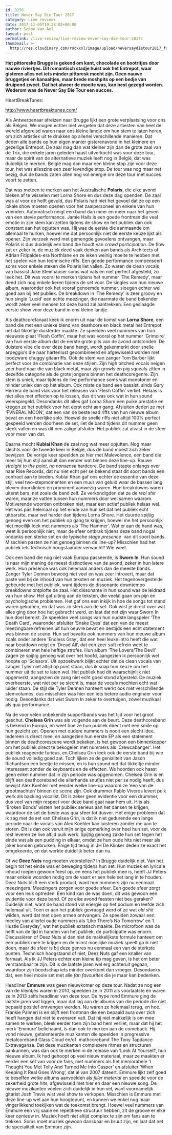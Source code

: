 ```yaml
---
id: 3276
title: Never Say Die Tour 2017
category: Live reviews
date: 2017-11-05T19:28:02+00:00
author: Seppe Van Ael
layout: post
permalink: /live-review/live-review-never-say-die-tour-2017/
thumbnail: >-
  http://res.cloudinary.com/rockxxl/image/upload/neversaydietour2017_full.jpg
---
```

**Het pittoreske Brugge is gekend om kant, chocolade en bootritjes door nauwe riviertjes. Dit romantisch stadje huist ook het Entrepot, waar gisteren alles net iets minder pittoresk mocht zijn. Geen nauwe bruggetjes en kanaaltjes, maar brede moshpits op een bedje van druipend zweet. Dat het alweer de moeite was, kan best gezegd worden. Wederom was de Never Say Die Tour een succes.**

HeartBreakTunes:

http://www.heartbreaktunes.com/

Als Antwerpenaar afreizen naar Brugge lijkt een grote verplaatsing voor ons als Belgen. We mogen echter niet vergeten dat deze artiesten van heel de wereld afgereisd waren naar ons kleine landje om hun stem te laten horen, om zich artistiek uit te drukken op allerlei verschillende manieren. Dat deden alle bands op hun eigen manier gisterenavond in het kleinere en gezellige Entrepot. De zaal mag dan wat kleiner zijn dan de grote zaal van de Trix, die enkele jaren geleden haast uitverkocht was voor deze tour, maar de spirit van de alternatieve muziek leeft nog in België, dat was duidelijk te merken. België mag dan maar een kleine stop zijn voor deze tour, het was alleszins een zeer levendige stop. De tour was nog maar net bezig, dus de bands zaten allen nog vol energie om deze tour met succes voort te zetten.

Dat was meteen te merken aan het Australische **Polaris**, die elke avond bleken af te wisselen met Lorna Shore en dus deze dag openden. De zaal was al voor de helft gevuld, dus Polaris had niet het gevoel dat ze op een lokale show moeten openen voor het zaalpersoneel en enkele van hun vrienden. Automatisch neigt een band dan meer en meer naar het geven van een stevie performance. Jamie Hails is een goede frontman die veel emotie in zijn stem kan zetten tijdens de show en het publiek dan ook constant aan het opjutten was. Hij was de eerste die aanmaande om allemaal te hurken, hoewel me dat persoonlijk niet de eerste keuze lijkt als opener. Zijn verzoek werd met gemengde gevoelens ontvangen, maar Polaris is dus duidelijk een band die houdt van _crowd participation_. De flow zat er zeker in, de muziek deed vaak denken aan bands als Architects of Adrian Fitipaldes-era Northlane en ze leken weinig moeite te hebben met het spelen van hun technische riffs. Een goede performance compenseert soms voor enkele steken die Polaris liet vallen. Zo waren de clean vocals van bassist Jake Steinhauser soms wat vals en niet perfect afgesteld, zo leek het. Dit was vooral te merken tijdens het nummer ‘The Remedy’, maar deed zich nog enkele keren tijdens de set voor. De singles van hun nieuwe album, waaronder ook het vooraf genoemde nummer, sloegen echter wel goed aan bij het publiek. De breakdown in ‘The Remedy’ is zeer groovy en hun single ‘Lucid’ een echte meezinger, die naarmate de band bekender wordt zeker veel mensen tot deze band zal aantrekken. Een geslaagde eerste show voor deze band in ons kleine landje.

Als deathcorefanaat keek ik enorm uit naar de komst van **Lorna Shore**, een band die met een unieke blend van deathcore en black metal het Entrepot net dat tikkeltje duisterder maakte. Ze speelden veel nummers van hun nieuwste plaat ‘Flesh Coffin’, maar het was vooral op het nummer ‘Grimoire’ van hun eerste album dat de eerste grote pits van de avond ontstonden. De duistere vibe die over deze band hangt, wordt gekenmerkt door snelle arpeggio’s die naar hartenlust gecombineerd en afgewisseld worden met loodzware chuggy gitaarriffs. Ook de stem van zanger Tom Barber lijkt perfect voor de combinatie van deze stijlen. Zijn high pitched vocals neigen zeer hard naar die van black metal, maar zijn growls en pig squeals zitten in dezelfde categorie als de grote jongens binnen het deathcoregenre. Zijn stem is uniek, maar tijdens de live performance soms wat monotoner en minder uniek dan op het album. Ook miste de band een bassist, sinds Gary Herrera de band vlak voor het releasen van ‘Flesh Coffin’ verliet. Helaas is niet alles met effecten op te lossen, dus dit was ook wat in hun sound weerspiegeld. Desondanks dit alles gaf Lorna Shore een puike prestatie en kregen ze het publiek voor het eerst echt aan gang. Afsluiten deden ze met ‘FVNERAL MOON’, dat een van de beste lead riffs van hun nieuwe album bevat en een heerlijke solo. Hoewel de snelle riffs niet altijd 100% perfect gespeeld werden doorheen de set, liet de band tijdens dit nummer geen steek vallen en was dit een zalige afsluiter. Het publiek zat alvast in de sfeer voor meer van dat.

Daarna mocht **Kublai Khan** de zaal nog wat meer opjutten. Nog maar slechts voor de tweede keer in België, dus de band moest zich zeker bewijzen. De vorige keer speelden ze hier met Malevolence, een band die meer bij hun stijl aansluit dan eender wat binnen deze line-up. Rauwe _straight to the point, no nonsense_ hardcore. De band stapte onlangs over naar Rise Records, dat nu niet echt per se bekend staat dit soort bands een contract aan te bieden. Kublai Khan gaf ons echter de essentie van deze stijl, veel two-stepmomenten en een muur van geluid waar de bassen lang bleven doorklinken en prominent aanwezig waren. Hun breakdowns waren uiterst bars, net zoals de band zelf. Ze verkondigden dat ze de _real shit_ waren, maar ze vatten tussen hun nummers door wel samen waarom. Motiverende woorden ontbraken niet, maar een actief publiek helaas wel. Het was pas helemaal op het einde van hun set dat het publiek echt uitbarstte, maar wel harder dan tijdens Lorna Shore. Het duurde spijtig genoeg even om het publiek op gang te krijgen, hoewel me het persoonlijk niet moeilijk leek met nummers als ‘The Hammer’. Wat er aan de hand was, weet ik persoonlijk niet, maar de sfeer ontbrak tijdens deze band nogal ondanks een sterke set en de typische _stage presence_  van dit soort bands. Misschien pasten ze niet genoeg binnen de line-up? Misschien had het publiek iets technisch hoogstaander verwacht? Wie weet.

Ook een band die nog niet vaak Europa passeerde, is **Sworn In**. Hun sound is naar mijn mening de meest distinctieve van de avond, zeker in hun latere werk. Hun presence was ook helemaal anders dan de meeste bands. Zanger Tyler Dennen bewoog niet veel en was zeer introvert, maar dat paste wel bij de inhoud van hun teksten en muziek. Het tegenovergestelde gebeurde met het publiek, want tijdens de dissonante downtempo breakdowns ontplofte de zaal. Het dissonante in hun sound was de leidraad van hun show. Het gaf uiting aan de teksten, die veelal gaan om pijn en psychologische problemen. Het gaf ons een inkijk in hoe de songs tot stand waren gekomen, en dat was zo sterk aan de set. Ook wist je direct over wat alles ging door hoe het gebracht werd, en laat dat net zijn waar Sworn In hun doel bereikt. Ze speelden veel songs van hun oudste langspeler ‘The Death Card’, waaronder afsluiter ‘Snake Eyes’ dat een van de meest meezingbare refreinen uit hun oeuvre bevat en destijds een echt statement was binnen de scene. Hun set bevatte ook nummers van hun nieuwe album zoals onder andere ‘Endless Gray’, dat een heel leuke intro heeft die wat naar beatdown neigt en ‘Dread All’, dat een zeer soft refrein weet te combineren met hele heftige strofes. Hun album ‘The Lovers/The Devil’ zagen ze spijtig genoeg wat over het hoofd, aangezien ik persoonlijk wel hoopte op ‘Scissors’. Uit opzoekwerk blijkt echter dat de clean vocals van zanger Tyler niet altijd op punt staan, dus ik snap hun keuze om het nummer uit de set te laten wel. Het publiek had dit waarschijnlijk niet opgemerkt, aangezien de zang niet echt goed stond afgesteld. De muziek overheerste, wat niet per se slecht is, maar de vocals mochten echt wat luider staan. De stijl die Tyler Dennen hanteert werkt ook met verschillende stemvolumes, dus misschien was hier een iets betere audio engineer voor nodig. Desondanks dat wist Sworn In zeker te overtuigen, zowel muzikaal als qua performance.

Na de voor velen onbekende supportbands was het tijd voor het groot geschut. **Chelsea Grin** was als volgende aan de beurt. Deze deathcoreband is bekend in Europa, en weet hoe ze hun publiek direct met een smile op hun gezicht zet. Openen met oudere nummers is nooit een slecht idee. Iedereen is direct mee, en aangezien hun eerste EP als een statement binnen de deathcorescene wordt bekeken, is het gewoon een binnenkopper om het publiek direct te bekogelen met nummers als ‘Crewcabanger’. Het publiek reageerde furieus, en Chelsea Grin leek ook de eerste band bij wie de sound volledig goed zat. Toch lijken ze de genialiteit van Jason Richardson een beetje te missen, en is hun sound net dat tikkeltje minder interessant zonder de keyboards en de effecten. We hoorden ook haast geen enkel nummer dat in zijn periode was opgenomen. Chelsea Grin is en blijft een deathcoreband die allerhande snufjes niet per se nodig heeft, dus bewijst Alex Koehler met eender welke line-up waarom ze ‘een van de grootmachten’ binnen de scene zijn. Ook drummer Pablo Viveros levert puik werk als backing vocalist. Dit is zeker geen evidentie voor een drummer, dus veel van mijn respect voor deze band gaat naar hem uit. Hits als ‘Broken Bonds’ wisten het publiek serieus aan het dansen te krijgen, waardoor de set de beste was qua sfeer tot dusver. Het enige probleem dat ik zag met de set van Chelsea Grin, is dat ik niet gedurende een lange periode naar de vocals van Alex Koehler kan luisteren zonder me aan te storen. Dit is dan ook veruit mijn enige opmerking over heel hun set, voor de rest leveren ze live altijd puik werk. Spijtig genoeg zakte hun set tegen het einde wat als een pudding in elkaar, omdat ze hun oude hits niet meer als joker konden gebruiken. Enige tijd terug in JH De Klinker deden ze exact het omgekeerde, en dat werkte duidelijk beter dan nu.

Of we **Deez Nuts** nog moeten voorstellen? In Brugge duidelijk niet. Van het begin tot het einde was er beweging tijdens hun set. Hun muziek en lyricale inhoud roepen gewoon feest op, en eens het publiek mee is, heeft JJ Peters maar enkele woorden nodig om de vaart er een hele set lang in te houden. Deez Nuts blijft een sterk product, want hun nummers zijn nu eenmaal meezingers. Meezingers zorgen voor goede sfeer. Een goede sfeer zorgt voor een leuk optreden. Een kind kan de was doen, dit was gewoon een evidentie voor deze band. Of ze elke avond feesten niet beu geraken? Duidelijk niet, want de band stond vol energie op het podium en leefde zich helemaal uit. Toen er aan het publiek gevraagd werd of ze wat _old shit_ wilden, werd dat met open armen ontvangen. Ze speelden zowaar een medley van allerlei oude nummers als ‘Like There’s No Tomorrow’ en ‘I Hustle Everyday’, wat het publiek extatisch maakte. De microfoon was de helft van de tijd in handen van het publiek, de participatie was enorm. Discussiëren of Deez Nuts al dan niet de makkelijkste formule hanteert om een publiek mee te krijgen en de minst moeilijke muziek speelt ga ik niet doen, maar de sfeer is bij deze genres nu eenmaal een van de sterkste punten. Technisch hoogstaand of niet, Deez Nuts gaf een knaller van formaat. Als ik JJ Peters echter een kleine tip mag geven, is het om beter verstaanbaar te zijn. Dit is de laatste jaren wel erg achteruit gegaan, waardoor zijn boodschap iets minder overkomt dan vroeger. Desondanks dat, een heel mooie set met alle _fan favourites_ die je maar kan bedenken.

Headliner **Emmure** was geen nieuwkomer op deze tour. Nadat ze nog een van de kleintjes waren in 2010, speelden ze in 2011 als voorlaatste en waren ze in 2013 zelfs headliner van deze tour. De hype rond Emmure ging de laatste jaren wat liggen, maar dat lag aan de albums van die periode die niet bepaald positief ontvangen werden. Nu waren ze helemaal terug, en hoe. Frankie Palmeri is en blijft een frontman die een bepaald aura over zich heeft hangen dat niet te evenaren valt. Dat hij niet makkelijk is om mee samen te werken, bleek eerder toen zijn band hem verliet, maar dat hij het merk ‘Emmure’ belichaamt, is dan ook te merken aan de comeback. Hij vond nieuwe, getalenteerde muzikanten die speelden in progressive metalcoreband Glass Cloud en/of  mathcoreband The Tony Tapdance Extravaganza. Dat deze muzikanten complexere ritmes en structuren aankunnen, was dan ook te merken in de release van ‘Look At Yourself’, hun nieuwe album. Ik had gehoopt op veel nieuw materiaal, maar ze maakten er eerder een set van voor de fans, met nummers als het memorabele ‘I Thought You Met Telly And Turned Me Into Casper’ en afsluiter ‘When Keeping It Real Goes Wrong’, dat al van 2007 dateert. Emmure lijkt zelf goed te beseffen welke albums aanvoelden als _filler material_ en speelde voor de zekerheid grote hits, afgewisseld met hier en daar een nieuwe song. De nieuwe muzikanten voelen zich duidelijk in hun vel, want voornamelijk gitarist Josh Travis wist veel show te verkopen. Misschien is Emmure met deze line-up wel aan hun hoogtepunt, en kunnen we enkel nog maar vingerlikkend toekijken wat de toekomst brengt. Hoewel veel nummers van Emmure een vrij saaie en repetitieve structuur hebben, zit de groove er elke keer opnieuw in. Muziek hoeft niet altijd complex te zijn om fans aan te trekken. Soms moet muziek gewoon dansbaar en bruut zijn, en laat dat net de specialiteit van Emmure zijn.